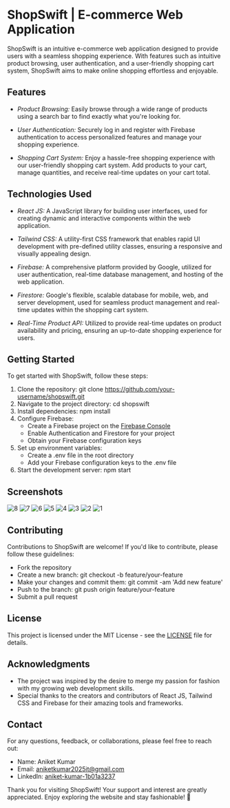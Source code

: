 # ShopSwift | E-commerce Web Application

ShopSwift is an intuitive e-commerce web application designed to provide users with a seamless shopping experience. With features such as intuitive product browsing, user authentication, and a user-friendly shopping cart system, ShopSwift aims to make online shopping effortless and enjoyable.

## Features

- *Product Browsing:* Easily browse through a wide range of products using a search bar to find exactly what you're looking for.
  
- *User Authentication:* Securely log in and register with Firebase authentication to access personalized features and manage your shopping experience.
  
- *Shopping Cart System:* Enjoy a hassle-free shopping experience with our user-friendly shopping cart system. Add products to your cart, manage quantities, and receive real-time updates on your cart total.

## Technologies Used

- *React JS:* A JavaScript library for building user interfaces, used for creating dynamic and interactive components within the web application.
  
- *Tailwind CSS:* A utility-first CSS framework that enables rapid UI development with pre-defined utility classes, ensuring a responsive and visually appealing design.
  
- *Firebase:* A comprehensive platform provided by Google, utilized for user authentication, real-time database management, and hosting of the web application.
  
- *Firestore:* Google's flexible, scalable database for mobile, web, and server development, used for seamless product management and real-time updates within the shopping cart system.
  
- *Real-Time Product API:* Utilized to provide real-time updates on product availability and pricing, ensuring an up-to-date shopping experience for users.

## Getting Started

To get started with ShopSwift, follow these steps:

1. Clone the repository: git clone https://github.com/your-username/shopswift.git
2. Navigate to the project directory: cd shopswift
3. Install dependencies: npm install
4. Configure Firebase:
   - Create a Firebase project on the [Firebase Console](https://console.firebase.google.com/)
   - Enable Authentication and Firestore for your project
   - Obtain your Firebase configuration keys
5. Set up environment variables:
   - Create a .env file in the root directory
   - Add your Firebase configuration keys to the .env file
6. Start the development server: npm start

## Screenshots

![8](https://github.com/user-attachments/assets/3a4ac3eb-2d13-4468-ad6d-b5f0494a431e)
![7](https://github.com/user-attachments/assets/ad59e112-8dfe-4cae-a3fb-d04ff510a822)
![6](https://github.com/user-attachments/assets/004119eb-2f53-49c9-99ee-87461d300904)
![5](https://github.com/user-attachments/assets/ba972204-2617-420b-966d-149cf2c63b9b)
![4](https://github.com/user-attachments/assets/537230d6-bd9b-4c8c-bfcf-0c65460202fa)
![3](https://github.com/user-attachments/assets/14c42911-bc23-4417-890e-c9bf15ec7706)
![2](https://github.com/user-attachments/assets/dc7c899b-6098-40ac-a8eb-a7bc083bda75)
![1](https://github.com/user-attachments/assets/fa9e955f-750f-41a3-8be9-d55dea804053)


## Contributing

Contributions to ShopSwift are welcome! If you'd like to contribute, please follow these guidelines:

- Fork the repository
- Create a new branch: git checkout -b feature/your-feature
- Make your changes and commit them: git commit -am 'Add new feature'
- Push to the branch: git push origin feature/your-feature
- Submit a pull request

## License

This project is licensed under the MIT License - see the [LICENSE](LICENSE) file for details.

## Acknowledgments

- The project was inspired by the desire to merge my passion for fashion with my growing web development skills.
- Special thanks to the creators and contributors of React JS, Tailwind CSS and Firebase for their amazing tools and frameworks.

## Contact

For any questions, feedback, or collaborations, please feel free to reach out:

- Name: Aniket Kumar
- Email: aniketkumar2025it@gmail.com
- LinkedIn: [aniket-kumar-1b01a3237](https://www.linkedin.com/in/aniket-kumar-1b01a3237/)

Thank you for visiting ShopSwift! Your support and interest are greatly appreciated. Enjoy exploring the website and stay fashionable! 🎉
